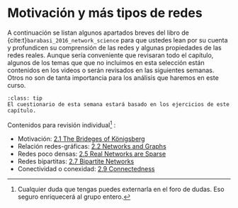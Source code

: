 # Motivación y más tipos de redes

A continuación se listan algunos apartados breves del libro de {cite:t}`barabasi_2016_network_science` para que ustedes lean por su cuenta y profundicen su comprensión de las redes y algunas propiedades de las redes reales. Aunque sería conveniente que revisaran todo el capítulo, algunos de los temas que que no incluimos en esta selección están contenidos en los videos o serán revisados en las siguientes semanas. Otros no son de tanta importancia para los análisis que haremos en este curso.

```{admonition} Aviso
:class: tip
El cuestionario de esta semana estará basado en los ejercicios de este capítulo.
```
Contenidos para revisión individual[^sn1] :
[^sn1]: Cualquier duda que tengas puedes externarla en el foro de dudas. Eso seguro enriquecerá al grupo entero.

- Motivación: [2.1 The Brideges of Königsberg](http://networksciencebook.com/chapter/2#bridges)
- Relación redes-gráficas: [2.2 Networks and Graphs](http://networksciencebook.com/chapter/2#networks-graphs)
- Redes poco densas: [2.5 Real Networks are Sparse](http://networksciencebook.com/chapter/2#real-networks)
- Redes bipartitas: [2.7 Bipartite Networks](http://networksciencebook.com/chapter/2#bipartite-networks)
- Conectividad o conexidad: [2.9 Connectedness](http://networksciencebook.com/chapter/2#connectedness)

